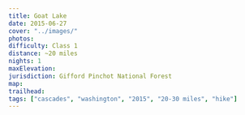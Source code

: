 ```yaml
---
title: Goat Lake
date: 2015-06-27
cover: "../images/"
photos:
difficulty: Class 1
distance: ~20 miles
nights: 1
maxElevation:
jurisdiction: Gifford Pinchot National Forest
map:
trailhead:
tags: ["cascades", "washington", "2015", "20-30 miles", "hike"]
---
```


